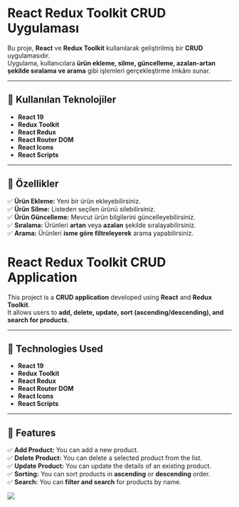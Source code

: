 # React Redux Toolkit CRUD Uygulaması

Bu proje, **React** ve **Redux Toolkit** kullanılarak geliştirilmiş bir **CRUD** uygulamasıdır.  
Uygulama, kullanıcılara **ürün ekleme, silme, güncelleme, azalan-artan şekilde sıralama ve arama** gibi işlemleri gerçekleştirme imkânı sunar.

---

## 🚀 Kullanılan Teknolojiler  

- **React 19**  
- **Redux Toolkit**  
- **React Redux**  
- **React Router DOM**  
- **React Icons**  
- **React Scripts**  

---

## 🎯 Özellikler  

✅ **Ürün Ekleme:** Yeni bir ürün ekleyebilirsiniz.  
✅ **Ürün Silme:** Listeden seçilen ürünü silebilirsiniz.  
✅ **Ürün Güncelleme:** Mevcut ürün bilgilerini güncelleyebilirsiniz.  
✅ **Sıralama:** Ürünleri **artan** veya **azalan** şekilde sıralayabilirsiniz.  
✅ **Arama:** Ürünleri **isme göre filtreleyerek** arama yapabilirsiniz.  


# React Redux Toolkit CRUD Application

This project is a **CRUD application** developed using **React** and **Redux Toolkit**.  
It allows users to **add, delete, update, sort (ascending/descending), and search for products**.

---

## 🚀 Technologies Used  

- **React 19**  
- **Redux Toolkit**  
- **React Redux**  
- **React Router DOM**  
- **React Icons**  
- **React Scripts**  

---

## 🎯 Features  

✅ **Add Product:** You can add a new product.  
✅ **Delete Product:** You can delete a selected product from the list.  
✅ **Update Product:** You can update the details of an existing product.  
✅ **Sorting:** You can sort products in **ascending** or **descending** order.  
✅ **Search:** You can **filter and search** for products by name.  


![](https://github.com/Rasime-Dumlupunar/React-Redux/blob/main/react-redux.gif)
